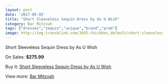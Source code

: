 ```yaml
---
layout: post
date: '2017-05-05'
title: "Short Sleeveless Sequin Dress by As U Wish"
category: Bar Mitzvah
tags: ["dresses","sequin","unique","brand","prom"]
image: http://img.transblink.com/3935-thickbox_default/short-sleeveless-sequin-dress-by-as-u-wish.jpg
---
```

Short Sleeveless Sequin Dress by As U Wish

On Sales: **$275.99**
<a href="https://www.transblink.com/en/bar-mitzvah/1251-short-sleeveless-sequin-dress-by-as-u-wish.html"><amp-img layout="responsive" width="600" height="600" src="//img.transblink.com/3935-thickbox_default/short-sleeveless-sequin-dress-by-as-u-wish.jpg" alt="Short Sleeveless Sequin Dress by As U Wish 0" /></a>
<a href="https://www.transblink.com/en/bar-mitzvah/1251-short-sleeveless-sequin-dress-by-as-u-wish.html"><amp-img layout="responsive" width="600" height="600" src="//img.transblink.com/3937-thickbox_default/short-sleeveless-sequin-dress-by-as-u-wish.jpg" alt="Short Sleeveless Sequin Dress by As U Wish 1" /></a>
<a href="https://www.transblink.com/en/bar-mitzvah/1251-short-sleeveless-sequin-dress-by-as-u-wish.html"><amp-img layout="responsive" width="600" height="600" src="//img.transblink.com/3936-thickbox_default/short-sleeveless-sequin-dress-by-as-u-wish.jpg" alt="Short Sleeveless Sequin Dress by As U Wish 2" /></a>

Buy it: [Short Sleeveless Sequin Dress by As U Wish](https://www.transblink.com/en/bar-mitzvah/1251-short-sleeveless-sequin-dress-by-as-u-wish.html "Short Sleeveless Sequin Dress by As U Wish")

View more: [Bar Mitzvah](https://www.transblink.com/en/2-bar-mitzvah "Bar Mitzvah")
